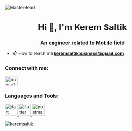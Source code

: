 ![MasterHead](https://media0.giphy.com/media/v1.Y2lkPTc5MGI3NjExYWhxOWo5ZHgzMTgwaWNrYXhuMmtxcHQ3aXFqajl2YXkydHVqd3EyaCZlcD12MV9pbnRlcm5hbF9naWZfYnlfaWQmY3Q9Zw/dyF6DUAHJ2sS1h1CMu/giphy.gif)
<h1 align="center">Hi 👋, I'm Kerem Saltik</h1>
<h3 align="center">An engineer related to Mobile field</h3>

- 📫 How to reach me **keremsaltikbusiness@gmail.com**

<h3 align="left">Connect with me:</h3>
<p align="left">
<a href="https://linkedin.com/in/https://www.linkedin.com/in/kerem-saltik" target="blank"><img align="center" src="https://raw.githubusercontent.com/rahuldkjain/github-profile-readme-generator/master/src/images/icons/Social/linked-in-alt.svg" alt="https://www.linkedin.com/in/kerem-saltik" height="30" width="40" /></a>
</p>

<h3 align="left">Languages and Tools:</h3>
<p align="left"> <a href="https://dart.dev" target="_blank" rel="noreferrer"> <img src="https://www.vectorlogo.zone/logos/dartlang/dartlang-icon.svg" alt="dart" width="40" height="40"/> </a> <a href="https://flutter.dev" target="_blank" rel="noreferrer"> <img src="https://www.vectorlogo.zone/logos/flutterio/flutterio-icon.svg" alt="flutter" width="40" height="40"/> </a> <a href="https://postman.com" target="_blank" rel="noreferrer"> <img src="https://www.vectorlogo.zone/logos/getpostman/getpostman-icon.svg" alt="postman" width="40" height="40"/> </a> </p>

<p><img align="center" src="https://github-readme-stats.vercel.app/api/top-langs?username=keremsaltik&show_icons=true&locale=en&layout=compact" alt="keremsaltik" /></p>
